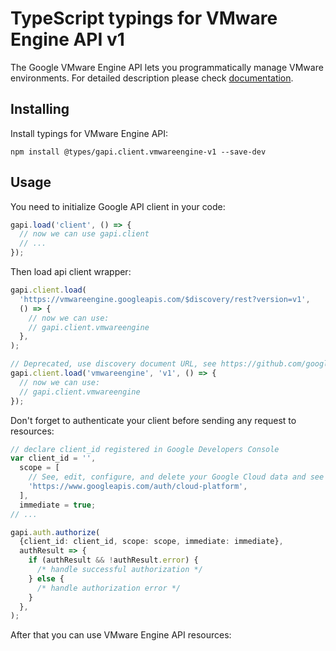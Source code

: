 # TypeScript typings for VMware Engine API v1

The Google VMware Engine API lets you programmatically manage VMware environments.
For detailed description please check [documentation](https://cloud.google.com/solutions/vmware-as-a-service).

## Installing

Install typings for VMware Engine API:

```
npm install @types/gapi.client.vmwareengine-v1 --save-dev
```

## Usage

You need to initialize Google API client in your code:

```typescript
gapi.load('client', () => {
  // now we can use gapi.client
  // ...
});
```

Then load api client wrapper:

```typescript
gapi.client.load(
  'https://vmwareengine.googleapis.com/$discovery/rest?version=v1',
  () => {
    // now we can use:
    // gapi.client.vmwareengine
  },
);
```

```typescript
// Deprecated, use discovery document URL, see https://github.com/google/google-api-javascript-client/blob/master/docs/reference.md#----gapiclientloadname----version----callback--
gapi.client.load('vmwareengine', 'v1', () => {
  // now we can use:
  // gapi.client.vmwareengine
});
```

Don't forget to authenticate your client before sending any request to resources:

```typescript
// declare client_id registered in Google Developers Console
var client_id = '',
  scope = [
    // See, edit, configure, and delete your Google Cloud data and see the email address for your Google Account.
    'https://www.googleapis.com/auth/cloud-platform',
  ],
  immediate = true;
// ...

gapi.auth.authorize(
  {client_id: client_id, scope: scope, immediate: immediate},
  authResult => {
    if (authResult && !authResult.error) {
      /* handle successful authorization */
    } else {
      /* handle authorization error */
    }
  },
);
```

After that you can use VMware Engine API resources: <!-- TODO: make this work for multiple namespaces -->

```typescript

```
